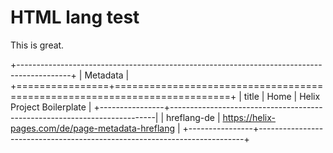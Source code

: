 # HTML lang test

This is great.

+-------------------------------------------------------------------------------------------+
| Metadata                                                                                  |
+================+==========================================================================+
| title          | Home \| Helix Project Boilerplate                                        |
+----------------+--------------------------------------------------------------------------|
| hreflang-de    | https://helix-pages.com/de/page-metadata-hreflang                        |
+----------------+--------------------------------------------------------------------------+
